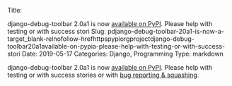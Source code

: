 Title: <p>django-debug-toolbar 2.0a1 is now <a target="_blank" rel="nofollow" href="https://pypi.org/project/django-debug-toolbar/2.0a1/">available on PyPI</a>. Please help with testing or with success stori
Slug: pdjango-debug-toolbar-20a1-is-now-a-target_blank-relnofollow-hrefhttpspypiorgprojectdjango-debug-toolbar20a1available-on-pypia-please-help-with-testing-or-with-success-stori
Date: 2019-05-17
Categories: Django, Programming
Type: markdown

django-debug-toolbar 2.0a1 is now [available on PyPI](https://pypi.org/project/django-debug-toolbar/2.0a1/). Please help with testing or with success stories or with [bug reporting & squashing](https://github.com/jazzband/django-debug-toolbar/).
